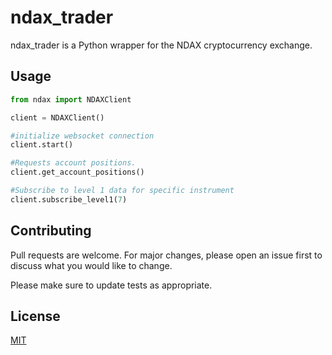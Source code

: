 # ndax_trader

ndax_trader is a Python wrapper for the NDAX cryptocurrency exchange.


## Usage

```python
from ndax import NDAXClient

client = NDAXClient()

#initialize websocket connection
client.start()

#Requests account positions.
client.get_account_positions()

#Subscribe to level 1 data for specific instrument
client.subscribe_level1(7)
```

## Contributing

Pull requests are welcome. For major changes, please open an issue first
to discuss what you would like to change.

Please make sure to update tests as appropriate.

## License

[MIT](https://choosealicense.com/licenses/mit/)
